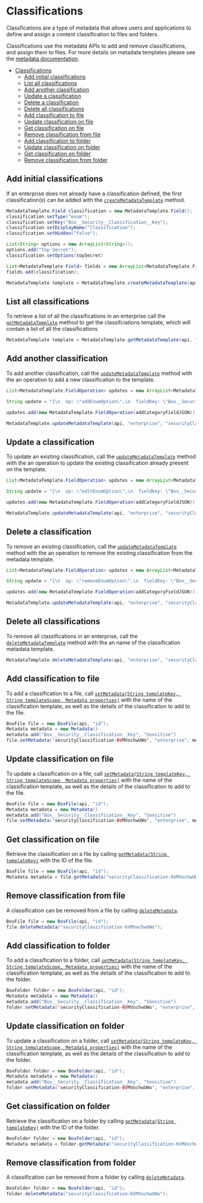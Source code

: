 Classifications
===============

Classfications are a type of metadata that allows users and applications 
to define and assign a content classification to files and folders.

Classifications use the metadata APIs to add and remove classifications, and
assign them to files. For more details on metadata templates please see the
[metadata documentation](./metadata.md).
<!-- START doctoc generated TOC please keep comment here to allow auto update -->
<!-- DON'T EDIT THIS SECTION, INSTEAD RE-RUN doctoc TO UPDATE -->


- [Classifications](#classifications)
  - [Add initial classifications](#add-initial-classifications)
  - [List all classifications](#list-all-classifications)
  - [Add another classification](#add-another-classification)
  - [Update a classification](#update-a-classification)
  - [Delete a classification](#delete-a-classification)
  - [Delete all classifications](#delete-all-classifications)
  - [Add classification to file](#add-classification-to-file)
  - [Update classification on file](#update-classification-on-file)
  - [Get classification on file](#get-classification-on-file)
  - [Remove classification from file](#remove-classification-from-file)
  - [Add classification to folder](#add-classification-to-folder)
  - [Update classification on folder](#update-classification-on-folder)
  - [Get classification on folder](#get-classification-on-folder)
  - [Remove classification from folder](#remove-classification-from-folder)

<!-- END doctoc generated TOC please keep comment here to allow auto update -->

Add initial classifications
---------------------------

If an enterprise does not already have a classification defined, the first classification(s)
can be added with the [`createMetadataTemplate`][create-metadata-template] method.

<!-- sample post_metadata_templates_schema classifications -->
```java
MetadataTemplate.Field classification = new MetadataTemplate.Field();
classification.setType("enum");
classification.setKey("Box__Security__Classification__Key");
classification.setDisplayName("Classification");
classification.setHidden("false");

List<String> options = new ArrayList<String>();
options.add("Top Secret");
classification.setOptions(topSecret)

List<MetadataTemplate.Field> fields = new ArrayList<MetadataTemplate.Field>();
fields.add(classification);

MetadataTemplate template = MetadataTemplate.createMetadataTemplate(api, "enterprise", "securityClassification-6VMVochwUWo", "Classification", false, fields);
```

[create-metadata-template]: http://opensource.box.com/box-java-sdk/javadoc/com/box/sdk/MetadataTemplate.html#createMetadataTemplate-com.box.sdk.BoxAPIConnection-java.lang.String-java.lang.String-java.lang.String-boolean-java.util.List-


List all classifications
------------------------

To retrieve a list of all the classifications in an enterprise call the
[`getMetadataTemplate`][get-metadata-template]
method to get the classifciations template, which will contain a list of all the 
classifications

<!-- sample get_metadata_templates_enterprise_securityClassification-6VMVochwUWo_schema -->
```java
MetadataTemplate template = MetadataTemplate.getMetadataTemplate(api, "securityClassification-6VMVochwUWo");
```

[get-metadata-template]: http://opensource.box.com/box-java-sdk/javadoc/com/box/sdk/MetadataTemplate.html#getMetadataTemplate-com.box.sdk.BoxAPIConnection-

Add another classification
--------------------------

To add another classification, call the [`updateMetadataTemplate`][update-metadata-template]
method with the an operation to add a new classification to the template. 

<!-- sample put_metadata_templates_enterprise_securityClassification-6VMVochwUWo_schema add -->
```java
List<MetadataTemplate.FieldOperation> updates = new ArrayList<MetadataTemplate.FieldOperation>();

String update = "{\n  op: \"addEnumOption\",\n  fieldKey: \"Box__Security__Classification__Key\",\n  data: {\n    key: \"Sensitive\"\n }\n}";

updates.add(new MetadataTemplate.FieldOperation(addCategoryFieldJSON));

MetadataTemplate.updateMetadataTemplate(api, "enterprise", "securityClassification-6VMVochwUWo", updates);
```

[update-metadata-template]: http://opensource.box.com/box-java-sdk/javadoc/com/box/sdk/MetadataTemplate.html#updateMetadataTemplate-com.box.sdk.BoxAPIConnection-java.lang.String-java.lang.String-java.util.List-


Update a classification
-----------------------

To update an existing classification, call the
[`updateMetadataTemplate`][update-metadata-template]
method with the an operation to update the existing classification already present on the template. 

<!-- sample put_metadata_templates_enterprise_securityClassification-6VMVochwUWo_schema update -->
```java
List<MetadataTemplate.FieldOperation> updates = new ArrayList<MetadataTemplate.FieldOperation>();

String update = "{\n  op: \"editEnumOption\",\n  fieldKey: \"Box__Security__Classification__Key\",\n  enumOptionKey: \"Sensitive\",\n  data: {\n    key: \"Very Sensitive\"\n }\n}";

updates.add(new MetadataTemplate.FieldOperation(addCategoryFieldJSON));

MetadataTemplate.updateMetadataTemplate(api, "enterprise", "securityClassification-6VMVochwUWo", updates);
```

Delete a classification
-----------------------

To remove an existing classification, call the
[`updateMetadataTemplate`][update-metadata-template]
method with the an operation to remove the existing classification from the metadata template. 

<!-- sample put_metadata_templates_enterprise_securityClassification-6VMVochwUWo_schema delete -->
```java
List<MetadataTemplate.FieldOperation> updates = new ArrayList<MetadataTemplate.FieldOperation>();

String update = "{\n  op: \"removeEnumOption\",\n  fieldKey: \"Box__Security__Classification__Key\",\n  enumOptionKey: \"Sensitive\"\n}";

updates.add(new MetadataTemplate.FieldOperation(addCategoryFieldJSON));

MetadataTemplate.updateMetadataTemplate(api, "enterprise", "securityClassification-6VMVochwUWo", updates);
```

Delete all classifications
--------------------------

To remove all classifications in an enterprise, call the
[`deleteMetadataTemplate`][delete-metadata-template]
method with the an name of the classification metadata template. 

<!-- sample delete_metadata_templates_enterprise_securityClassification-6VMVochwUWo_schema -->
```java
MetadataTemplate.deleteMetadataTemplate(api, "enterprise", "securityClassification-6VMVochwUWo");
```

[delete-metadata-template]: http://opensource.box.com/box-java-sdk/javadoc/com/box/sdk/MetadataTemplate.html#deleteMetadataTemplate-com.box.sdk.BoxAPIConnection-java.lang.String-java.lang.String-

Add classification to file
--------------------------

To add a classification to a file, call [`setMetadata(String templateKey, String templateScope, Metadata properties)`][set-metadata]
with the name of the classification template, as well as the details of the classification
to add to the file.

<!-- sample post_files_id_metadata_enterprise_securityClassification-6VMVochwUWo -->
```java
BoxFile file = new BoxFile(api, "id");
Metadata metadata = new Metadata()
metadata.add("Box__Security__Classification__Key", "Sensitive")
file.setMetadata('securityClassification-6VMVochwUWo', "enterprise", metadata);
```

[set-metadata]: http://opensource.box.com/box-java-sdk/javadoc/com/box/sdk/BoxFile.html#setMetadata-java.lang.String-java.lang.String-com.box.sdk.Metadata-

Update classification on file
-----------------------------

To update a classification on a file, call 
[`setMetadata(String templateKey, String templateScope, Metadata properties)`][set-metadata]
with the name of the classification template, as well as the details of the classification
to add to the file.

<!-- sample put_files_id_metadata_enterprise_securityClassification-6VMVochwUWo -->
```java
BoxFile file = new BoxFile(api, "id");
Metadata metadata = new Metadata()
metadata.add("Box__Security__Classification__Key", "Sensitive")
file.setMetadata('securityClassification-6VMVochwUWo', "enterprise", metadata);
```

Get classification on file
--------------------------

Retrieve the classification on a file by calling
[`getMetadata(String templateKey)`](http://opensource.box.com/box-java-sdk/javadoc/com/box/sdk/BoxFile.html#getMetadata-java.lang.String-)
with the ID of the file.

<!-- sample get_files_id_metadata_enterprise_securityClassification-6VMVochwUWo -->
```java
BoxFile file = new BoxFile(api, "id");
Metadata metadata = file.getMetadata("securityClassification-6VMVochwUWo");
```

Remove classification from file
-------------------------------

A classification can be removed from a file by calling
[`deleteMetadata`](http://opensource.box.com/box-java-sdk/javadoc/com/box/sdk/BoxFile.html#deleteMetadata--).

<!-- sample delete_files_id_metadata_enterprise_securityClassification-6VMVochwUWo -->
```java
BoxFile file = new BoxFile(api, "id");
file.deleteMetadata("securityClassification-6VMVochwUWo");
```

Add classification to folder
----------------------------

To add a classification to a folder, call [`setMetadata(String templateKey, String templateScope, Metadata properties)`][set-metadata]
with the name of the classification template, as well as the details of the classification
to add to the folder.

<!-- sample post_folders_id_metadata_enterprise_securityClassification-6VMVochwUWo -->
```java
BoxFolder folder = new BoxFolder(api, "id");
Metadata metadata = new Metadata()
metadata.add("Box__Security__Classification__Key", "Sensitive")
folder.setMetadata('securityClassification-6VMVochwUWo', "enterprise", metadata);
```

[set-metadata]: http://opensource.box.com/box-java-sdk/javadoc/com/box/sdk/BoxFolder.html#setMetadata-java.lang.String-java.lang.String-com.box.sdk.Metadata-

Update classification on folder
-------------------------------

To update a classification on a folder, call 
[`setMetadata(String templateKey, String templateScope, Metadata properties)`][set-metadata]
with the name of the classification template, as well as the details of the classification
to add to the folder.

<!-- sample put_folders_id_metadata_enterprise_securityClassification-6VMVochwUWo -->
```java
BoxFolder folder = new BoxFolder(api, "id");
Metadata metadata = new Metadata()
metadata.add("Box__Security__Classification__Key", "Sensitive")
folder.setMetadata('securityClassification-6VMVochwUWo', "enterprise", metadata);
```

Get classification on folder
----------------------------

Retrieve the classification on a folder by calling
[`getMetadata(String templateKey)`](http://opensource.box.com/box-java-sdk/javadoc/com/box/sdk/BoxFolder.html#getMetadata-java.lang.String-)
with the ID of the folder.

<!-- sample get_folders_id_metadata_enterprise_securityClassification-6VMVochwUWo -->
```java
BoxFolder folder = new BoxFolder(api, "id");
Metadata metadata = folder.getMetadata("securityClassification-6VMVochwUWo");
```

Remove classification from folder
---------------------------------

A classification can be removed from a folder by calling
[`deleteMetadata`](http://opensource.box.com/box-java-sdk/javadoc/com/box/sdk/BoxFolder.html#deleteMetadata--).

<!-- sample delete_folders_id_metadata_enterprise_securityClassification-6VMVochwUWo -->
```java
BoxFolder folder = new BoxFolder(api, "id");
folder.deleteMetadata("securityClassification-6VMVochwUWo");
```